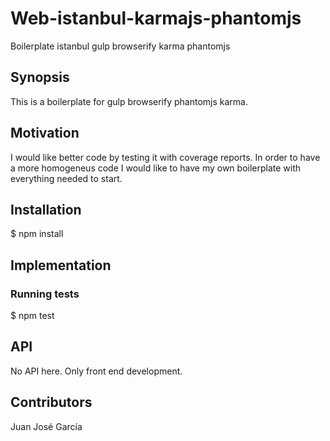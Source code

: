 # Web-istanbul-karmajs-phantomjs

Boilerplate istanbul gulp browserify karma phantomjs

## Synopsis

This is a boilerplate for gulp browserify phantomjs karma.

## Motivation

I would like better code by testing it with coverage reports. In order to have a more homogeneus code I would like to have my own boilerplate with everything needed to start.

## Installation

$ npm install

## Implementation

### Running tests

$ npm test

## API

No API here. Only front end development.

## Contributors

Juan José García

